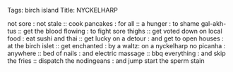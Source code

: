 Tags: birch island
Title: NYCKELHARP
  
not sore : not stale :: cook pancakes : for all :: a hunger : to shame gal-akh-tus :: get the blood flowing : to fight sore thighs :: get voted down on local food : eat sushi and thai :: get lucky on a detour : and get to open houses : at the birch islet :: get enchanted : by a waltz: on a nyckelharp no picanha : anywhere :: bed of nails : and electric massage :: bbq everything : and skip the fries :: dispatch the nodingeans : and jump start the sperm stain